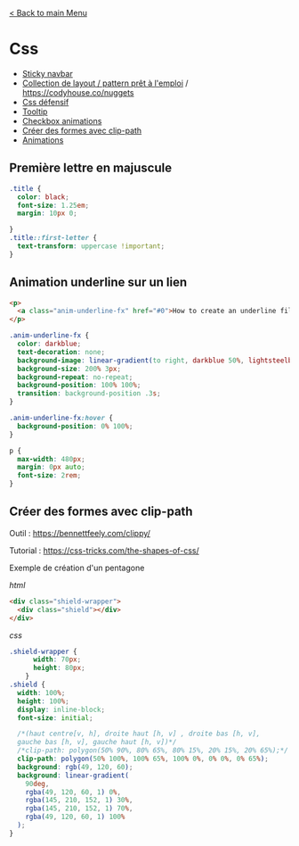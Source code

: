 [< Back to main Menu](https://github.com/gsoulie/Mobile-App-Development)    

# Css

* [Sticky navbar](https://github.com/gsoulie/css-resources/blob/master/css-sticky-navbar.md)     
* [Collection de layout / pattern prêt à l'emploi](https://csslayout.io/) / https://codyhouse.co/nuggets     
* [Css défensif](https://defensivecss.dev/)      
* [Tooltip](https://github.com/gsoulie/css-resources/blob/main/resources/tooltip.md)      
* [Checkbox animations](https://getcssscan.com/css-checkboxes-examples)     
* [Créer des formes avec clip-path](#créer-des-formes-avec-clip-path)       
* [Animations](https://github.com/gsoulie/css-resources/blob/main/css-animation.md)     

## Première lettre en majuscule

````css
.title {
  color: black;
  font-size: 1.25em;
  margin: 10px 0;

}
.title::first-letter {
  text-transform: uppercase !important;
}
````
## Animation underline sur un lien

````html
<p>
  <a class="anim-underline-fx" href="#0">How to create an underline fill effect in CSS</a>
</p>
````

````css
.anim-underline-fx {
  color: darkblue;
  text-decoration: none;
  background-image: linear-gradient(to right, darkblue 50%, lightsteelblue 50%);
  background-size: 200% 3px;
  background-repeat: no-repeat;
  background-position: 100% 100%;
  transition: background-position .3s;
}

.anim-underline-fx:hover {
  background-position: 0% 100%;
}

p {
  max-width: 480px;
  margin: 0px auto;
  font-size: 2rem;
}
````

## Créer des formes avec clip-path

Outil : https://bennettfeely.com/clippy/      

Tutorial : https://css-tricks.com/the-shapes-of-css/

Exemple de création d'un pentagone

*html*
````html
<div class="shield-wrapper">
  <div class="shield"></div>
</div>
````


*css*
````scss
.shield-wrapper {
      width: 70px;
      height: 80px;
    }
.shield {
  width: 100%;
  height: 100%;
  display: inline-block;
  font-size: initial;

  /*(haut centre[v, h], droite haut [h, v] , droite bas [h, v],
  gauche bas [h, v], gauche haut [h, v])*/
  /*clip-path: polygon(50% 90%, 80% 65%, 80% 15%, 20% 15%, 20% 65%);*/
  clip-path: polygon(50% 100%, 100% 65%, 100% 0%, 0% 0%, 0% 65%);
  background: rgb(49, 120, 60);
  background: linear-gradient(
    90deg,
    rgba(49, 120, 60, 1) 0%,
    rgba(145, 210, 152, 1) 30%,
    rgba(145, 210, 152, 1) 70%,
    rgba(49, 120, 60, 1) 100%
  );
}
````
